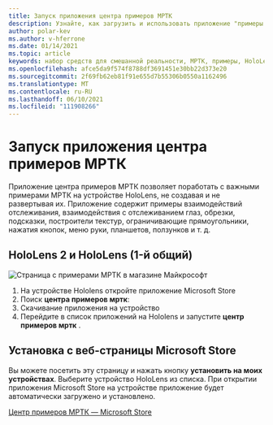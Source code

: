 ```yaml
---
title: Запуск приложения центра примеров МРТК
description: Узнайте, как загрузить и использовать приложение "примеры набора средств для смешанной реальности" на устройствах HoloLens.
author: polar-kev
ms.author: v-hferrone
ms.date: 01/14/2021
ms.topic: article
keywords: набор средств для смешанной реальности, МРТК, примеры, HoloLens, HoloLens 2, шейдеры, подсказки, взаимодействие руки, обрезка, ограничивающие прямоугольники, кнопки, меню руки, планшет, ползунок
ms.openlocfilehash: afce5da9f574f8788df3691451e30bb22d373e20
ms.sourcegitcommit: 2f69fb62eb81f91e655d7b55306b0550a1162496
ms.translationtype: MT
ms.contentlocale: ru-RU
ms.lasthandoff: 06/10/2021
ms.locfileid: "111908266"
---
```

# <a name="running-the-mrtk-examples-hub-app"></a>Запуск приложения центра примеров МРТК

Приложение центра примеров МРТК позволяет поработать с важными примерами МРТК на устройстве HoloLens, не создавая и не развертывая их. Приложение содержит примеры взаимодействий отслеживания, взаимодействия с отслеживанием глаз, обрезки, подсказки, построители текстур, ограничивающие прямоугольники, нажатия кнопок, меню руки, планшетов, ползунков и т. д.

## <a name="hololens-2-and-hololens-1st-gen"></a>HoloLens 2 и HoloLens (1-й общий)
![Страница с примерами МРТК в магазине Майкрософт](features/images/examples-hub/ExamplesHubStore.jpg)

1. На устройстве Hololens откройте приложение Microsoft Store
2. Поиск **центра примеров мртк**:
3. Скачивание приложения на устройство
4. Перейдите в список приложений на Hololens и запустите **центр примеров мртк** .

## <a name="install-from-the-microsoft-store-web-page"></a>Установка с веб-страницы Microsoft Store

Вы можете посетить эту страницу и нажать кнопку **установить на моих устройствах**. Выберите устройство HoloLens из списка. При открытии приложения Microsoft Store на устройстве приложение будет автоматически загружено и установлено.

[Центр примеров МРТК — Microsoft Store](https://www.microsoft.com/p/mrtk-examples-hub/9mv8c39l2sj4)

